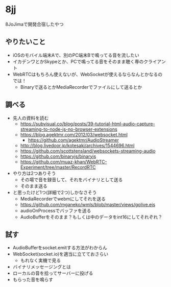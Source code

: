 # 8jj
8JoJimaで開発合宿したやつ

## やりたいこと
- iOSのモバイル端末Aで、別のPC端末Bで鳴ってる音を流したい
- イカデンワとかSkypeとか、PCで鳴ってる音をそのまま聴く専のクライアント
- WebRTCはもちろん使えないが、WebSocketが使えるならなんとかなるのでは！
  - Binaryで送るとかMediaRecorderでファイルにして送るとか

## 調べる
- 先人の資料を読む
  - https://subvisual.co/blog/posts/39-tutorial-html-audio-capture-streaming-to-node-js-no-browser-extensions
  - https://blog.agektmr.com/2012/03/websocket.html
    - https://github.com/agektmr/AudioStreamer
  - http://blog.livedoor.jp/kotesaki/archives/1544696.html
  - https://github.com/scottstensland/websockets-streaming-audio
  - https://github.com/binaryjs/binaryjs
  - https://github.com/muaz-khan/WebRTC-Experiment/tree/master/RecordRTC
- やり方は2つありそう
  - その場で音を録音して、それをバイナリとして送る
  - そのまま送る
- と思ったけど1つ(詳細で2つ)しかなさそう
  - MediaRecorderでwebmにしてそれを送る
   - https://github.com/mganeko/wmls/blob/master/views/golive.ejs
  - audioOnProcessでバッファを送る
   - AudioBufferをそのまま？もしくは中のデータをint16にしてそれぞれ？
## 試す
- AudioBufferをsocket.emitする方法がわからん
- WebSocket(socket.io)を適当に立てておさらい
  - もれなく実機で見る
- バイナリメッセージングとは
- ローカルの音を拾ってサーバーに投げる
- もらった音を鳴らす
